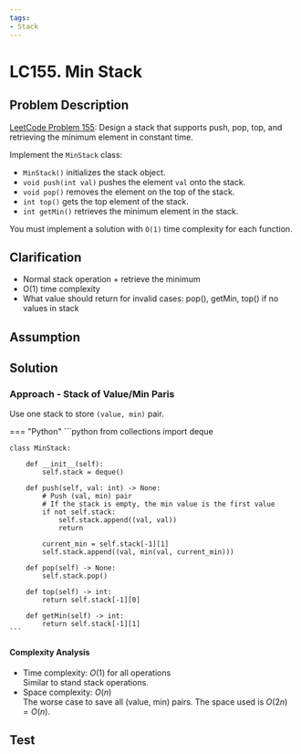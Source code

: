 ```yaml
---
tags:
- Stack
---
```


# LC155. Min Stack
## Problem Description
[LeetCode Problem 155](https://leetcode.com/problems/min-stack/): Design a stack that supports push, pop, top, and retrieving the minimum element in constant time.

Implement the `MinStack` class:

- `MinStack()` initializes the stack object.
- `void push(int val)` pushes the element `val` onto the stack.
- `void pop()` removes the element on the top of the stack.
- `int top()` gets the top element of the stack.
- `int getMin()` retrieves the minimum element in the stack.

You must implement a solution with `O(1)` time complexity for each function.

## Clarification
- Normal stack operation + retrieve the minimum
- O(1) time complexity
- What value should return for invalid cases: pop(), getMin, top() if no values in stack

## Assumption

## Solution
### Approach - Stack of Value/Min Paris
Use one stack to store `(value, min)` pair.

=== "Python"
    ```python
    from collections import deque

    class MinStack:

        def __init__(self):
            self.stack = deque()

        def push(self, val: int) -> None:
            # Push (val, min) pair
            # If the stack is empty, the min value is the first value
            if not self.stack:
                self.stack.append((val, val))
                return

            current_min = self.stack[-1][1]
            self.stack.append((val, min(val, current_min)))

        def pop(self) -> None:
            self.stack.pop()

        def top(self) -> int:
            return self.stack[-1][0]

        def getMin(self) -> int:
            return self.stack[-1][1]
    ```

#### Complexity Analysis
* Time complexity: $O(1)$ for all operations  
Similar to stand stack operations.
* Space complexity: $O(n)$  
The worse case to save all (value, min) pairs. The space used is $O(2 n) = O(n)$.

## Test